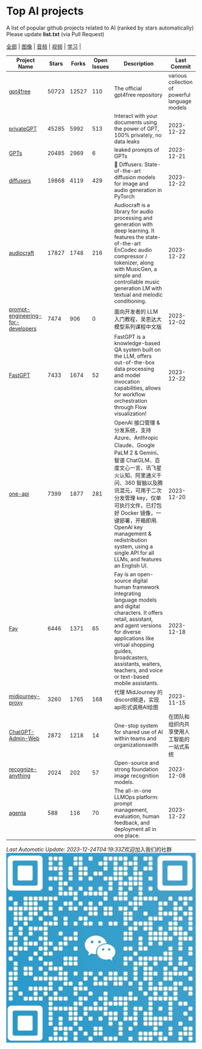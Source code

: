 # Top AI projects
A list of popular github projects related to AI (ranked by stars automatically)
Please update **list.txt** (via Pull Request)

<a href="./README.md">全部</a> |   <a href="./READMEpicture.md">图像</a> |   <a href="./READMEaudio.md">音频</a> | <a href="./READMEvideo.md">视频</a> | <a href="./READMElearn.md">学习</a> | 

| Project Name | Stars | Forks | Open Issues | Description | Last Commit |
| ------------ | ----- | ----- | ----------- | ----------- | ----------- |
| [gpt4free](https://github.com/xtekky/gpt4free) | 50723 | 12527 | 110 | The official gpt4free repository | various collection of powerful language models | 2023-12-23 |
| [privateGPT](https://github.com/imartinez/privateGPT) | 45285 | 5992 | 513 | Interact with your documents using the power of GPT, 100% privately, no data leaks | 2023-12-22 |
| [GPTs](https://github.com/linexjlin/GPTs) | 20485 | 2969 | 6 | leaked prompts of GPTs | 2023-12-21 |
| [diffusers](https://github.com/huggingface/diffusers) | 19868 | 4119 | 429 | 🤗 Diffusers: State-of-the-art diffusion models for image and audio generation in PyTorch | 2023-12-22 |
| [audiocraft](https://github.com/facebookresearch/audiocraft) | 17827 | 1748 | 216 | Audiocraft is a library for audio processing and generation with deep learning. It features the state-of-the-art EnCodec audio compressor / tokenizer, along with MusicGen, a simple and controllable music generation LM with textual and melodic conditioning. | 2023-12-22 |
| [prompt-engineering-for-developers](https://github.com/datawhalechina/prompt-engineering-for-developers) | 7474 | 906 | 0 | 面向开发者的 LLM 入门教程，吴恩达大模型系列课程中文版 | 2023-12-02 |
| [FastGPT](https://github.com/labring/FastGPT) | 7433 | 1674 | 52 | FastGPT is a knowledge-based QA system built on the LLM, offers out-of-the-box data processing and model invocation capabilities, allows for workflow orchestration through Flow visualization! | 2023-12-22 |
| [one-api](https://github.com/songquanpeng/one-api) | 7399 | 1877 | 281 | OpenAI 接口管理 & 分发系统，支持 Azure、Anthropic Claude、Google PaLM 2 & Gemini、智谱 ChatGLM、百度文心一言、讯飞星火认知、阿里通义千问、360 智脑以及腾讯混元，可用于二次分发管理 key，仅单可执行文件，已打包好 Docker 镜像，一键部署，开箱即用. OpenAI key management & redistribution system, using a single API for all LLMs, and features an English UI. | 2023-12-20 |
| [Fay](https://github.com/TheRamU/Fay) | 6446 | 1371 | 65 | Fay is an open-source digital human framework integrating language models and digital characters. It offers retail, assistant, and agent versions for diverse applications like virtual shopping guides, broadcasters, assistants, waiters, teachers, and voice or text-based mobile assistants. | 2023-12-18 |
| [midjourney-proxy](https://github.com/novicezk/midjourney-proxy) | 3260 | 1765 | 168 | 代理 MidJourney 的discord频道，实现api形式调用AI绘图 | 2023-11-15 |
| [ChatGPT-Admin-Web](https://github.com/AprilNEA/ChatGPT-Admin-Web) | 2872 | 1218 | 14 | One-stop system for shared use of AI within teams and organizationswith | 在团队和组织内共享使用人工智能的一站式系统 | 2023-12-17 |
| [recognize-anything](https://github.com/xinyu1205/recognize-anything) | 2024 | 202 | 57 | Open-source and strong foundation image recognition models. | 2023-12-08 |
| [agenta](https://github.com/Agenta-AI/agenta) | 588 | 116 | 70 | The all-in-one LLMOps platform: prompt management, evaluation, human feedback, and deployment all in one place. | 2023-12-22 |

*Last Automatic Update: 2023-12-24T04:19:33Z*欢迎加入我们的社群 ![](https://raw.githubusercontent.com/mouuii/picture/master/weichat.jpg) 